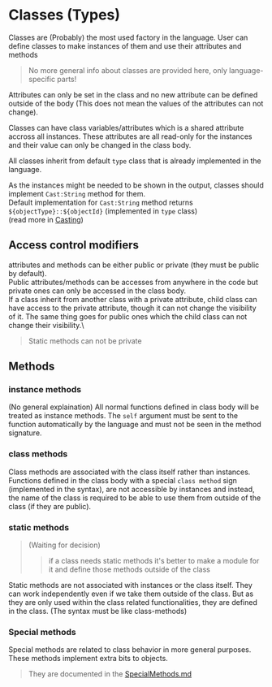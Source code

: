 # Classes (Types)

Classes are (Probably) the most used factory in the language. User can define classes to make instances of them and use their attributes and methods

> No more general info about classes are provided here, only language-specific parts!


Attributes can only be set in the class and no new attribute can be defined outside of the body (This does not mean the values of the attributes can not change).

Classes can have class variables/attributes which is a shared attribute accross all instances. These attributes are all read-only for the instances and their value can only be changed in the class body.

All classes inherit from default `type` class that is already implemented in the language.

As the instances might be needed to be shown in the output, classes should implement `Cast:String` method for them.\
Default implementation for `Cast:String` method returns `${objectType}::${objectId}`  (implemented in `type` class)\
(read more in [Casting](/docs/principals/factories/classes/special_methods/special_methods.md#casting-methods-type-conversion))



## Access control modifiers

attributes and methods can be either public or private (they must be public by default).\
Public attributes/methods can be accesses from anywhere in the code but private ones can only be accessed in the class body.\
If a class inherit from another class with a private attribute, child class can have access to the private attribute, though it can not change the visibility of it. The same thing goes for public ones which the child class can not change their visibility.\

> Static methods can not be private





## Methods

### instance methods

(No general explaination) All normal functions defined in class body will be treated as instance methods.
The `self` argument must be sent to the function automatically by the language and must not be seen in the method signature.


### class methods

Class methods are associated with the class itself rather than instances.\
Functions defined in the class body with a special `class method` sign (implemented in the syntax), are not accessible by instances and instead, the name of the class is required to be able to use them from outside of the class (if they are public).


### static methods

> (Waiting for decision)
>> if a class needs static methods it's better to make a module for it and define those methods outside of the class

Static methods are not associated with instances or the class itself. They can work independently even if we take them outside of the class. But as they are only used within the class related functionalities, they are defined in the class. (The syntax must be like class-methods)


### Special methods

Special methods are related to class behavior in more general purposes.
These methods implement extra bits to objects.
> They are documented in the [SpecialMethods.md](/docs/principals/factories/classes/special_methods/special_methods.md)
